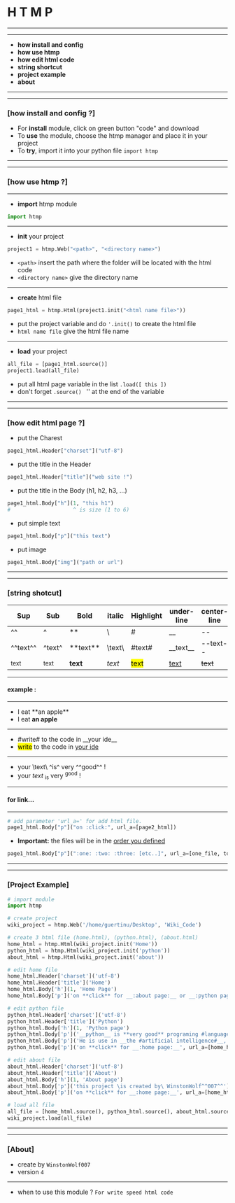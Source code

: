 # H T M P

---
---
* **how install and config**
* **how use htmp**
* **how edit html code** 
* **string shortcut**
* **project example**
* **about**
---
---

### [how install and config ?]
* For **install** module, click on green button "code" and download
* To **use** the module, choose the htmp manager and place it in your project
* To **try**, import it into your python file ```import htmp```

---
---

### [how use htmp ?]

---

* **import** htmp module
```python
import htmp
```

---

* **init** your project
```python
project1 = htmp.Web("<path>", "<directory name>")
```
* ```<path>``` insert the path where the folder will be located with the html code
* ```<directory name>``` give the directory name
---

* **create** html file
```python
page1_htnl = htmp.Html(project1.init("<html name file>"))
```

* put the project variable and do ```'.init()``` to create the html file
* ```html name file``` give the html file name

---

* **load** your project
```python
all_file = [page1_html.source()]
project1.load(all_file)
```

* put all html page variable in the list ```.load([ this ])```
* don't forget ```.source() ``` '' at the end of the variable 
---
---

### [how edit html page ?]
* put the Charest
```python
page1_html.Header["charset"]("utf-8")
```

* put the title in the Header
```python
page1_html.Header["title"]("web site !")
```

* put the title in the Body (h1, h2, h3, ...)
```python
page1_html.Body["h"](1, "this h1")
#                    ^ is size (1 to 6)
```

* put simple text
```python
page1_html.Body["p"]("this text")
```

* put image
```python
page1_html.Body["img"]("path or url")
```

---
---

### [string shotcut]
|Sup|Sub|Bold|italic|Highlight|under-line|center-line|link|
|---|---|----|------|---------|----------|-----------|----|
|^^ |^  |**  |\\    |#        |__        |\-\-       |:   |
|^^text^^|^text^|**text\*\*|\\text\\ |#text#|__text\_\_|--text--|:text:|
|<sup>text|<sub>text|<strong>text|<em>text|<mark>text|<u>text|<strike>text|<a>text|

---
#### example :

---
* I eat **an apple\*\*
* I eat **an apple**
---
* \#write# to the code in __your ide\_\_
* <mark>write</mark> to the code in <u>your ide</u>
---
* your \text\ ^is^ very ^^good^^ !
* your <em>text</em> <sub>is</sub> very <sup>good</sup> !
---
#### for link...

---
```python
# add parameter 'url_a=' for add html file.
page1_html.Body["p"]("on :click:", url_a=[page2_html])
```

* **Important:** the files will be in the <u>order you defined</u>
```python
page1_html.Body["p"](":one: :two: :three: [etc..]", url_a=[one_file, tow_file, three_file])
```

---
---
### [Project Example]
```python
# import module
import htmp

# create project
wiki_project = htmp.Web('/home/guertinu/Desktop', 'Wiki_Code')

# create 3 html file (home.html), (python.html), (about.html)
home_html = htmp.Html(wiki_project.init('Home'))
python_html = htmp.Html(wiki_project.init('python'))
about_html = htmp.Html(wiki_project.init('about'))

# edit home file
home_html.Header['charset']('utf-8')
home_html.Header['title']('Home')
home_html.Body['h'](1, 'Home Page')
home_html.Body['p']('on **click** for __:about page:__ or __:python page:__', url_a=[about_html, python_html])

# edit python file
python_html.Header['charset']('utf-8')
python_html.Header['title']('Python')
python_html.Body['h'](1, 'Python page')
python_html.Body['p']('__python__ is **very good** programing #language#')
python_html.Body['p']('He is use in __the #artificial intelligence#__, __#web# site__, __video #game#__, etc')
python_html.Body['p']('on **click** for __:home page:__', url_a=[home_html])

# edit about file
about_html.Header['charset']('utf-8')
about_html.Header['title']('About')
about_html.Body['h'](1, 'About page')
about_html.Body['p']('this project \is created by\ WinstonWolf^^007^^')
about_html.Body['p']('on **click** for __:home page:__', url_a=[home_html])

# load all file
all_file = [home_html.source(), python_html.source(), about_html.source()]
wiki_project.load(all_file)
```

---
---
### [About]

* create by ```WinstonWolf007```
* version ```4```

---
* when to use this module ? ```For write speed html code```
